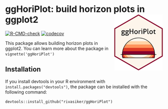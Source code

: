 
# ggHoriPlot: build horizon plots in ggplot2 <img src='man/images/sticker_ggHoriPlot.png' align="right" height="180" >

<!-- badges: start -->

[![R-CMD-check](https://github.com/rivasiker/ggHoriPlot/actions/workflows/check-standard.yaml/badge.svg)](https://github.com/rivasiker/ggHoriPlot/actions/workflows/check-standard.yaml)
[![codecov](https://codecov.io/gh/rivasiker/ggHoriPlot/branch/master/graph/badge.svg?token=8V5E63YVM2)](https://codecov.io/gh/rivasiker/ggHoriPlot)
<!-- badges: end -->

This package allows building horizon plots in ggplot2. You can learn
more about the package in `vignette('ggHoriPlot')`

## Installation

If you install devtools in your R environment with
`install.packages("devtools")`, the package can be installed with the
following command:

    devtools::install_github("rivasiker/ggHoriPlot")
